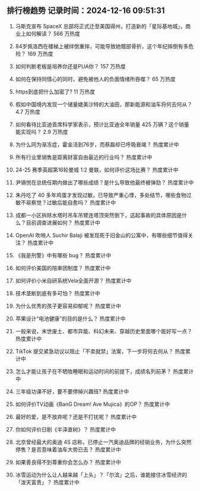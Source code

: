 
## 排行榜趋势 记录时间：2024-12-16 09:51:31
  
  1. 马斯克宣布 SpaceX 总部将正式迁至美国得州，打造新的「星际基地城」，商业上如何解读？ 566 万热度
    
  2. 84岁佩洛西在楼梯上被绊倒重摔，可能导致她髋部骨折，这个年纪摔倒有多危险？ 169 万热度
    
  3. 如何判断老板是培养你还是PUA你？ 157 万热度
    
  4. 如何在保持同情心的同时，避免被他人的负面情绪所吞噬？ 65 万热度
    
  5. https到底把什么加密了? 11 万热度
    
  6. 假如中国境内发现一个储量媲美沙特的大油田，那新能源和油车将何去何从？ 4.7 万热度
    
  7. 如何看待比亚迪首席科学家表示，预计比亚迪全年销量 425 万辆？这个销量能实现吗？ 2.9 万热度
    
  8. 为什么同为渐冻症，霍金活到76岁，而蔡磊却已呼吸衰竭？ 热度累计中
    
  9. 所有行业里销售是距离财富自由最近的行业吗？ 热度累计中
    
  10. 24-25 赛季英超第16轮曼城 1:2 曼联，如何评价这场比赛？ 热度累计中
    
  11. 尹锡悦在总统任期内做出了哪些成绩？是什么导致他最终被弹劾？ 热度累计中
    
  12. 朱丹吃了 40 多年鸡蛋才发现过敏，已导致严重心悸，多处结节，哪些食物过敏不易察觉？过敏后能自愈吗？ 热度累计中
    
  13. 成都一小区拆除水塔时吊车吊臂连塔顶突然倒下，这起事故的具体原因是什么？目前调查进展如何？ 热度累计中
    
  14. OpenAI 吹哨人 Suchir Balaji 被发现死于旧金山的公寓中，有哪些细节值得关注？ 热度累计中
    
  15. 《我是刑警》中有哪些 bug？ 热度累计中
    
  16. 如何评价美国的陪审团制度？ 热度累计中
    
  17. 如何评价小米自研系统Vela全面开源？ 热度累计中
    
  18. 技术垄断到底有多可怕？ 热度累计中
    
  19. 为什么优秀的孩子更容易抑郁呢？ 热度累计中
    
  20. 苹果设计“电池健康”的目的是什么？ 热度累计中
    
  21. 一般来说，末世废土、都市异能、科幻未来、穿越历史里面哪个能好写一点？ 热度累计中
    
  22. TikTok 提交紧急动议以阻止「不卖就禁」法案，下一步将何去何从？ 热度累计中
    
  23. 怎么才能让孩子在不牺牲睡眠和运动时间的前提下，成绩名列前茅？ 热度累计中
    
  24. 三年级功课不好，要不要停掉兴趣班? 热度累计中
    
  25. 如何评价TV动画《BanG Dream! Ave Mujica》的OP？ 热度累计中
    
  26. 最好的爱，是不放弃呢？还是不打扰呢？ 热度累计中
    
  27. 你如何评价日剧《半泽直树》？ 热度累计中
    
  28. 北京曾经最大的奥迪 4S 店称，已停止一汽奥迪品牌的经销业务，为什么突然停售？是否意味着油车大势已去？ 热度累计中
    
  29. 如果善良得不到尊重你会怎么办？ 热度累计中
    
  30. 冰雪运动为什么让人越来越「上头」？「尔滨」之后，谁能接住冰雪经济的「泼天富贵」？ 热度累计中
    